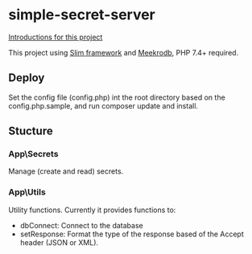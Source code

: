# simple-secret-server
[Introductions for this project](https://github.com/ngabesz-wse/secret-server-task)

This project using [Slim framework](https://www.slimframework.com) and [Meekrodb](https://meekro.com), PHP 7.4+ required.

## Deploy
Set the config file (config.php) int the root directory based on the config.php.sample, and run composer update and install.

## Stucture
### App\Secrets
Manage (create and read) secrets.
### App\Utils
Utility functions. Currently it provides functions to:
- dbConnect: Connect to the database
- setResponse: Format the type of the response based of the Accept header (JSON or XML).
